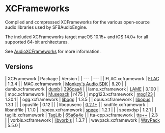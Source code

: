 # XCFrameworks

Compiled and compressed XCFrameworks for the various open-source audio libraries used by SFBAudioEngine.

The included XCFrameworks target macOS 10.15+ and iOS 14.0+ for all supported 64-bit architectures.

See [AudioXCFrameworks](https://github.com/sbooth/AudioXCFrameworks) for more information.

## Versions

| XCFramework | Package | Version |
| --- | --- |
| FLAC.xcframework | [FLAC](https://xiph.org/flac/) | 1.3.4 |
| MAC.xcframework | [Monkey's Audio SDK](https://monkeysaudio.com/developers.html) | 8.20 |
| dumb.xcframework | [dumb](https://github.com/kode54/dumb) | [396caa4](https://github.com/kode54/dumb/tree/396caa4d31859045ccb5ef943fd430ca4026cce8) |
| lame.xcframework | [LAME](https://lame.sourceforge.io) | 3.100 |
| mpc.xcframework | [Musepack](https://www.musepack.net) | r475 |
| mpg123.xcframework | [mpg123](https://www.mpg123.de) | 1.30.1 |
| ogg.xcframework | [libogg](https://www.xiph.org/ogg/) | 1.3.5 |
| opus.xcframework | [libopus](https://opus-codec.org) | 1.3.1 |
| | opusfile | 0.12 |
| | libopusenc | [0.2.1+](https://github.com/xiph/libopusenc/tree/6e0a98cc0947d131640bf6816708cd940a0b8f08) |
| sndfile.xcframework | libsndfile | 1.1.0 |
| speex.xcframework | [speex](https://speex.org) | 1.2.1 |
| | speexdsp | 1.2.1 |
| taglib.xcframework | [TagLib](https://taglib.org) | [65a6a4e](https://github.com/taglib/taglib/tree/65a6a4e225fff1288148de92721418e1c634713b) |
| tta-cpp.xcframework | [tta++](http://tausoft.org/wiki/True_Audio_Codec_Overview) | 2.3 |
| vorbis.xcframework | [libvorbis](https://www.xiph.org/vorbis/) | 1.3.7 |
| wavpack.xcframework | [WavPack](https://www.wavpack.com/index.html) | 5.5.0 |
